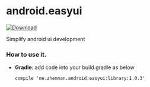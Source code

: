 # android.easyui
[ ![Download](https://api.bintray.com/packages/larryonline/maven/EasyUI/images/download.svg) ](https://bintray.com/larryonline/maven/EasyUI/_latestVersion)

Simplify android ui development


### How to use it.

* **Gradle**:
  add code into your build.gradle as below
  
  ```
  compile 'me.zhennan.android.easyui:library:1.0.3'
  ```
  
